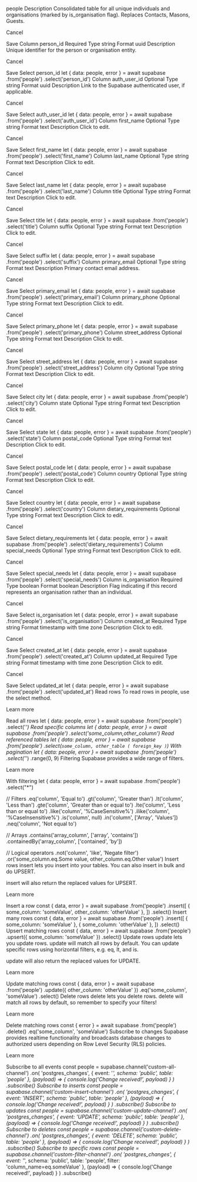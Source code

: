 people
Description
Consolidated table for all unique individuals and organisations (marked by is_organisation flag). Replaces Contacts, Masons, Guests.

Cancel

Save
Column
person_id
Required
Type
string
Format
uuid
Description
Unique identifier for the person or organisation entity.

Cancel

Save
Select person_id
let { data: people, error } = await supabase
  .from('people')
  .select('person_id')
Column
auth_user_id
Optional
Type
string
Format
uuid
Description
Link to the Supabase authenticated user, if applicable.

Cancel

Save
Select auth_user_id
let { data: people, error } = await supabase
  .from('people')
  .select('auth_user_id')
Column
first_name
Optional
Type
string
Format
text
Description
Click to edit.

Cancel

Save
Select first_name
let { data: people, error } = await supabase
  .from('people')
  .select('first_name')
Column
last_name
Optional
Type
string
Format
text
Description
Click to edit.

Cancel

Save
Select last_name
let { data: people, error } = await supabase
  .from('people')
  .select('last_name')
Column
title
Optional
Type
string
Format
text
Description
Click to edit.

Cancel

Save
Select title
let { data: people, error } = await supabase
  .from('people')
  .select('title')
Column
suffix
Optional
Type
string
Format
text
Description
Click to edit.

Cancel

Save
Select suffix
let { data: people, error } = await supabase
  .from('people')
  .select('suffix')
Column
primary_email
Optional
Type
string
Format
text
Description
Primary contact email address.

Cancel

Save
Select primary_email
let { data: people, error } = await supabase
  .from('people')
  .select('primary_email')
Column
primary_phone
Optional
Type
string
Format
text
Description
Click to edit.

Cancel

Save
Select primary_phone
let { data: people, error } = await supabase
  .from('people')
  .select('primary_phone')
Column
street_address
Optional
Type
string
Format
text
Description
Click to edit.

Cancel

Save
Select street_address
let { data: people, error } = await supabase
  .from('people')
  .select('street_address')
Column
city
Optional
Type
string
Format
text
Description
Click to edit.

Cancel

Save
Select city
let { data: people, error } = await supabase
  .from('people')
  .select('city')
Column
state
Optional
Type
string
Format
text
Description
Click to edit.

Cancel

Save
Select state
let { data: people, error } = await supabase
  .from('people')
  .select('state')
Column
postal_code
Optional
Type
string
Format
text
Description
Click to edit.

Cancel

Save
Select postal_code
let { data: people, error } = await supabase
  .from('people')
  .select('postal_code')
Column
country
Optional
Type
string
Format
text
Description
Click to edit.

Cancel

Save
Select country
let { data: people, error } = await supabase
  .from('people')
  .select('country')
Column
dietary_requirements
Optional
Type
string
Format
text
Description
Click to edit.

Cancel

Save
Select dietary_requirements
let { data: people, error } = await supabase
  .from('people')
  .select('dietary_requirements')
Column
special_needs
Optional
Type
string
Format
text
Description
Click to edit.

Cancel

Save
Select special_needs
let { data: people, error } = await supabase
  .from('people')
  .select('special_needs')
Column
is_organisation
Required
Type
boolean
Format
boolean
Description
Flag indicating if this record represents an organisation rather than an individual.

Cancel

Save
Select is_organisation
let { data: people, error } = await supabase
  .from('people')
  .select('is_organisation')
Column
created_at
Required
Type
string
Format
timestamp with time zone
Description
Click to edit.

Cancel

Save
Select created_at
let { data: people, error } = await supabase
  .from('people')
  .select('created_at')
Column
updated_at
Required
Type
string
Format
timestamp with time zone
Description
Click to edit.

Cancel

Save
Select updated_at
let { data: people, error } = await supabase
  .from('people')
  .select('updated_at')
Read rows
To read rows in people, use the select method.

Learn more

Read all rows
let { data: people, error } = await supabase
  .from('people')
  .select('*')
Read specific columns
let { data: people, error } = await supabase
  .from('people')
  .select('some_column,other_column')
Read referenced tables
let { data: people, error } = await supabase
  .from('people')
  .select(`
    some_column,
    other_table (
      foreign_key
    )
  `)
With pagination
let { data: people, error } = await supabase
  .from('people')
  .select('*')
  .range(0, 9)
Filtering
Supabase provides a wide range of filters.

Learn more

With filtering
let { data: people, error } = await supabase
  .from('people')
  .select("*")

  // Filters
  .eq('column', 'Equal to')
  .gt('column', 'Greater than')
  .lt('column', 'Less than')
  .gte('column', 'Greater than or equal to')
  .lte('column', 'Less than or equal to')
  .like('column', '%CaseSensitive%')
  .ilike('column', '%CaseInsensitive%')
  .is('column', null)
  .in('column', ['Array', 'Values'])
  .neq('column', 'Not equal to')

  // Arrays
  .contains('array_column', ['array', 'contains'])
  .containedBy('array_column', ['contained', 'by'])

  // Logical operators
  .not('column', 'like', 'Negate filter')
  .or('some_column.eq.Some value, other_column.eq.Other value')
Insert rows
insert lets you insert into your tables. You can also insert in bulk and do UPSERT.

insert will also return the replaced values for UPSERT.

Learn more

Insert a row
const { data, error } = await supabase
  .from('people')
  .insert([
    { some_column: 'someValue', other_column: 'otherValue' },
  ])
  .select()
Insert many rows
const { data, error } = await supabase
  .from('people')
  .insert([
    { some_column: 'someValue' },
    { some_column: 'otherValue' },
  ])
  .select()
Upsert matching rows
const { data, error } = await supabase
  .from('people')
  .upsert({ some_column: 'someValue' })
  .select()
Update rows
update lets you update rows. update will match all rows by default. You can update specific rows using horizontal filters, e.g. eq, lt, and is.

update will also return the replaced values for UPDATE.

Learn more

Update matching rows
const { data, error } = await supabase
  .from('people')
  .update({ other_column: 'otherValue' })
  .eq('some_column', 'someValue')
  .select()
Delete rows
delete lets you delete rows. delete will match all rows by default, so remember to specify your filters!

Learn more

Delete matching rows
const { error } = await supabase
  .from('people')
  .delete()
  .eq('some_column', 'someValue')
Subscribe to changes
Supabase provides realtime functionality and broadcasts database changes to authorized users depending on Row Level Security (RLS) policies.

Learn more

Subscribe to all events
const people = supabase.channel('custom-all-channel')
  .on(
    'postgres_changes',
    { event: '*', schema: 'public', table: 'people' },
    (payload) => {
      console.log('Change received!', payload)
    }
  )
  .subscribe()
Subscribe to inserts
const people = supabase.channel('custom-insert-channel')
  .on(
    'postgres_changes',
    { event: 'INSERT', schema: 'public', table: 'people' },
    (payload) => {
      console.log('Change received!', payload)
    }
  )
  .subscribe()
Subscribe to updates
const people = supabase.channel('custom-update-channel')
  .on(
    'postgres_changes',
    { event: 'UPDATE', schema: 'public', table: 'people' },
    (payload) => {
      console.log('Change received!', payload)
    }
  )
  .subscribe()
Subscribe to deletes
const people = supabase.channel('custom-delete-channel')
  .on(
    'postgres_changes',
    { event: 'DELETE', schema: 'public', table: 'people' },
    (payload) => {
      console.log('Change received!', payload)
    }
  )
  .subscribe()
Subscribe to specific rows
const people = supabase.channel('custom-filter-channel')
  .on(
    'postgres_changes',
    { event: '*', schema: 'public', table: 'people', filter: 'column_name=eq.someValue' },
    (payload) => {
      console.log('Change received!', payload)
    }
  )
  .subscribe()